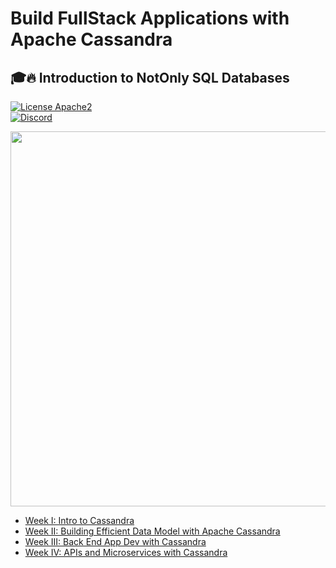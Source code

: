 <h1><a class="anchor" aria-hidden="true" id="build-fullstack-applications-with-apache-cassandra"> </a>Build FullStack Applications with Apache Cassandra</h1>
<h2><a class="anchor" aria-hidden="true" id="introduction-to-notonly-sql-databases"> </a>🎓🔥 Introduction to NotOnly SQL Databases</h2>
<p><a href="http://www.apache.org/licenses/LICENSE-2.0" target="_blank"><img src="https://img.shields.io/hexpm/l/plug.svg" alt="License Apache2" /></a><br />
<a href="https://discord.com/widget?id=685554030159593522&amp;theme=dark" target="_blank"><img src="https://img.shields.io/discord/685554030159593522" alt="Discord" /></a></p>
<img src="https://github.com/datastaxdevs/bootcamp-fullstack-apps-with-cassandra/raw/master/img/splash.png?raw=true"  width="600px"/>
<ul>
<li><a href="https://github.com/datastaxdevs/bootcamp-fullstack-apps-with-cassandra/tree/main/week1-intro-to-cassandra" target="_blank">Week I: Intro to Cassandra</a></li>
<li><a href="https://github.com/datastaxdevs/bootcamp-fullstack-apps-with-cassandra/tree/main/week2-data-modelling" target="_blank">Week II: Building Efficient Data Model with Apache Cassandra</a></li>
<li><a href="week3-app-development" target="_blank">Week III: Back End App Dev with Cassandra</a></li>
<li><a href="week4-api-microservices" target="_blank">Week IV: APIs and Microservices with Cassandra</a></li>
</ul>
